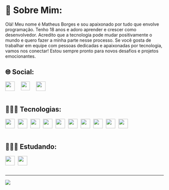 # 🦾 Sobre Mim:
Olá! Meu nome é Matheus Borges e sou apaixonado por tudo que envolve programação. Tenho 18 anos e adoro aprender e crescer como desenvolvedor. Acredito que a tecnologia pode mudar positivamente o mundo e quero fazer a minha parte nesse processo. Se você gosta de trabalhar em equipe com pessoas dedicadas e apaixonadas por tecnologia, vamos nos conectar! Estou sempre pronto para novos desafios e projetos emocionantes.<br>

## 🌐 Social:
<div style="display: flex; gap: 20px;">
  <a target=”_blank" rel=”noopener” href="https://www.linkedin.com/in/matheus-borges-coder/">
  <img width="30" src="https://www.svgrepo.com/show/448234/linkedin.svg" />
   </a>
  <a target=”_blank” rel=”noopener” href=mailto:"matheusborgescode@gmail.com">
  <img width="28" src="https://www.svgrepo.com/show/223047/gmail.svg" />
  </a>
  </a>
  <a target=”_blank” rel=”noopener” href="https://portfolio-matheus-borges.vercel.app/">
  <img width="30" src="https://www.svgrepo.com/show/277512/duck.svg" />
  </a>
</div>

<br>

## 👨🏽‍💻 Tecnologias:
<div style="display: flex; gap: 10px;">
<img width="30" src="https://cdn.jsdelivr.net/gh/devicons/devicon/icons/html5/html5-original.svg" />
<img width="30" src="https://cdn.jsdelivr.net/gh/devicons/devicon/icons/css3/css3-original.svg" />
<img width="30" src="https://cdn.jsdelivr.net/gh/devicons/devicon/icons/javascript/javascript-original.svg" />
<img width="30" src="https://cdn.jsdelivr.net/gh/devicons/devicon/icons/php/php-plain.svg" />
<img width="30" src="https://cdn.worldvectorlogo.com/logos/react-2.svg" />
<img width="30" src="https://cdn.worldvectorlogo.com/logos/next-js.svg" />
<img width="30" src="https://cdn.worldvectorlogo.com/logos/tailwindcss.svg" />
<img width="30" src="https://cdn.worldvectorlogo.com/logos/laravel-2.svg" />
<img width="30" src="https://cdn.jsdelivr.net/gh/devicons/devicon/icons/bootstrap/bootstrap-original.svg" />
<img width="30" src="https://www.svgrepo.com/show/373848/mysql.svg" />
</div>

<br>

## 🕵🏽‍♂️ Estudando:
<div style="display: flex; gap: 10px;">
<img width="30" src="https://www.svgrepo.com/show/452075/node-js.svg" />
<img width="30" src="https://www.svgrepo.com/show/374146/typescript-official.svg" />
</div>

<br>

---
[![](https://visitcount.itsvg.in/api?id=Borgeta-code&icon=2&color=12)](https://visitcount.itsvg.in)
